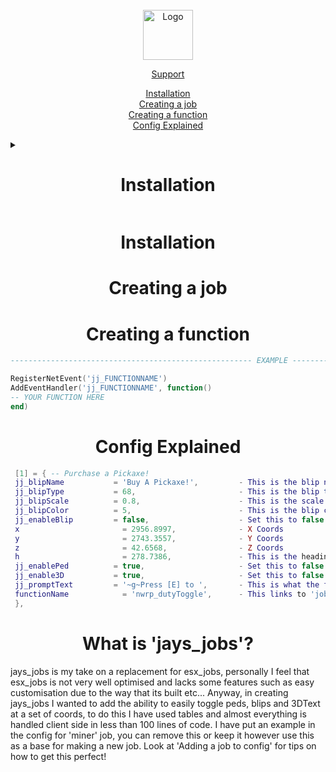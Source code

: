 <br />
<div align="center">
    <img src="https://github.com/othneildrew/Best-README-Template/blob/master/images/logo.png?raw=true" alt="Logo" width="80" height="80">  
    <p align="center">
    <a href="https://discord.gg/WHHsDjm73Y">Support</a>
  </p>
    
[Installation](#installation)  
[Creating a job](#creating-a-job)  
[Creating a function](#creating-a-function)  
[Config Explained](#config-explained)  
</div>

<details><summary><h1 align="center">Installation</a></h1>  </summary>
    
[hi](https://hello.ca)
    
</details>

<h1 align="center">Installation</a></h1>  

<h1 align="center">Creating a job</a></h1> 

<h1 align="center">Creating a function</a></h1>  

   ```lua
------------------------------------------------------ EXAMPLE ------------------------------------------------------
   
RegisterNetEvent('jj_FUNCTIONNAME')
AddEventHandler('jj_FUNCTIONNAME', function()
   -- YOUR FUNCTION HERE
end)
   ```  
   
<h1 align="center">Config Explained</a></h1> 

   ```lua
    [1] = { -- Purchase a Pickaxe!
    jj_blipName           = 'Buy A Pickaxe!',         - This is the blip name that will appear on the map.
    jj_blipType           = 68,                       - This is the blip type https://docs.fivem.net/docs/game-references/blips/
    jj_blipScale          = 0.8,                      - This is the scale of the blip.
    jj_blipColor          = 5,                        - This is the blip color that you want.
    jj_enableBlip         = false,                    - Set this to false if you do not want a blip on the map for this location!
    x                       = 2956.8997,              - X Coords
    y                       = 2743.3557,              - Y Coords
    z                       = 42.6568,                - Z Coords
    h                       = 278.7386,               - This is the heading (Only needed if you are using a PED model)
    jj_enablePed          = true,                     - Set this to false if you do not want a ped at this location!
    jj_enable3D           = true,                     - Set this to false if you do not want floating text on these coords.
    jj_promptText         = '~g~Press [E] to ',       - This is what the floating text says at the listed coords (If enabled).
    functionName            = 'nwrp_dutyToggle',      - This links to 'job_functions'-'NAME.lua'.
    },
   ```  
   
<h1 align="center">What is 'jays_jobs'?</a></h1>  
jays_jobs is my take on a replacement for esx_jobs, personally I feel that esx_jobs is not very well optimised and lacks some features such as easy customisation due to the way that its built etc... Anyway, in creating jays_jobs I wanted to add the ability to easily toggle peds, blips and 3DText at a set of coords, to do this I have used tables and almost everything is handled client side in less than 100 lines of code. I have put an example in the config for 'miner' job, you can remove this or keep it however use this as a base for making a new job. Look at 'Adding a job to config' for tips on how to get this perfect!
